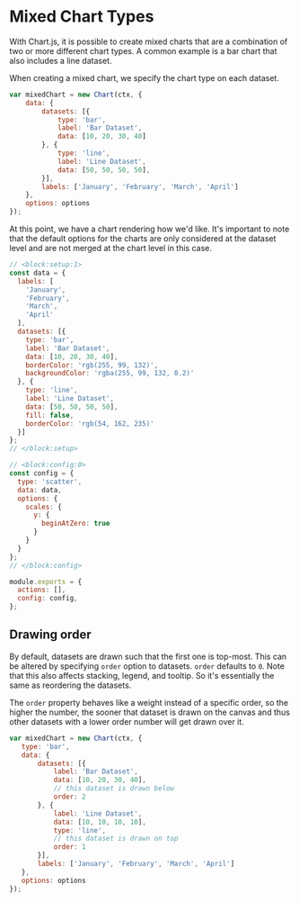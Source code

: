 # Mixed Chart Types

With Chart.js, it is possible to create mixed charts that are a combination of two or more different chart types. A common example is a bar chart that also includes a line dataset.

When creating a mixed chart, we specify the chart type on each dataset.

```javascript
var mixedChart = new Chart(ctx, {
    data: {
        datasets: [{
            type: 'bar',
            label: 'Bar Dataset',
            data: [10, 20, 30, 40]
        }, {
            type: 'line',
            label: 'Line Dataset',
            data: [50, 50, 50, 50],
        }],
        labels: ['January', 'February', 'March', 'April']
    },
    options: options
});
```

At this point, we have a chart rendering how we'd like. It's important to note that the default options for the charts are only considered at the dataset level and are not merged at the chart level in this case.

```js chart-editor
// <block:setup:1>
const data = {
  labels: [
    'January',
    'February',
    'March',
    'April'
  ],
  datasets: [{
    type: 'bar',
    label: 'Bar Dataset',
    data: [10, 20, 30, 40],
    borderColor: 'rgb(255, 99, 132)',
    backgroundColor: 'rgba(255, 99, 132, 0.2)'
  }, {
    type: 'line',
    label: 'Line Dataset',
    data: [50, 50, 50, 50],
    fill: false,
    borderColor: 'rgb(54, 162, 235)'
  }]
};
// </block:setup>

// <block:config:0>
const config = {
  type: 'scatter',
  data: data,
  options: {
    scales: {
      y: {
        beginAtZero: true
      }
    }
  }
};
// </block:config>

module.exports = {
  actions: [],
  config: config,
};
```

## Drawing order

 By default, datasets are drawn such that the first one is top-most. This can be altered by specifying `order` option to datasets. `order` defaults to `0`. Note that this also affects stacking, legend, and tooltip. So it's essentially the same as reordering the datasets.

The `order` property behaves like a weight instead of a specific order, so the higher the number, the sooner that dataset is drawn on the canvas and thus other datasets with a lower order number will get drawn over it.

 ```javascript
var mixedChart = new Chart(ctx, {
    type: 'bar',
    data: {
        datasets: [{
            label: 'Bar Dataset',
            data: [10, 20, 30, 40],
            // this dataset is drawn below
            order: 2
        }, {
            label: 'Line Dataset',
            data: [10, 10, 10, 10],
            type: 'line',
            // this dataset is drawn on top
            order: 1
        }],
        labels: ['January', 'February', 'March', 'April']
    },
    options: options
});
```
